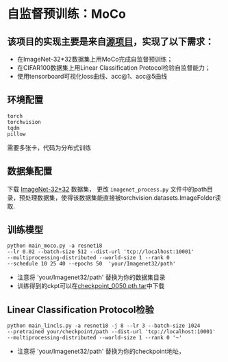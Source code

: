 # 自监督预训练：MoCo
## 该项目的实现主要是来自[源项目](https://github.com/facebookresearch/moco)，实现了以下需求：
* 在ImageNet-32*32数据集上用MoCo完成自监督预训练；
* 在CIFAR100数据集上用Linear Classification Protocol检验自监督能力；
* 使用tensorboard可视化loss曲线、acc@1、acc@5曲线

## 环境配置
```
torch
torchvision
tqdm
pillow
```
需要多张卡，代码为分布式训练

## 数据集配置
下载 [ImageNet-32*32](https://image-net.org/download-images.php) 数据集，
更改 `imagenet_process.py` 文件中的path目录，预处理数据集，使得该数据集能直接被torchvision.datasets.ImageFolder读取.

## 训练模型
```
python main_moco.py -a resnet18 
--lr 0.02 --batch-size 512 --dist-url 'tcp://localhost:10001' 
--multiprocessing-distributed --world-size 1 --rank 0 
--schedule 10 25 40 --epochs 50  'your/Imagenet32/path'
```
* 注意将 'your/Imagenet32/path' 替换为你的数据集目录
* 训练得到的ckpt可以在[checkpoint_0050.pth.tar](https://drive.google.com/file/d/1EdZ4sCJY7fCy5rIO-LyGwDRAD2A4sfGH/view)中下载

## Linear Classification Protocol检验
```
python main_lincls.py -a resnet18 -j 8 --lr 3 --batch-size 1024 
--pretrained your/checkpoint/path --dist-url 'tcp://localhost:10001' 
--multiprocessing-distributed --world-size 1 --rank 0 '~'
```
* 注意将 'your/Imagenet32/path' 替换为你的checkpoint地址，

